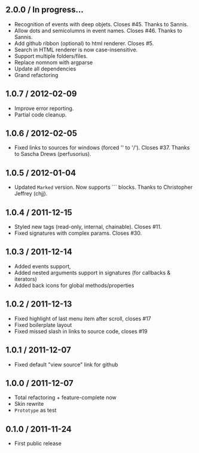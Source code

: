 2.0.0 / In progress...
----------------------

* Recognition of events with deep objets. Closes #45. Thanks to Sannis.
* Allow dots and semicolumns in event names. Closes #46. Thanks to Sannis.
* Add github ribbon (optional) to html renderer. Closes #5.
* Search in HTML renderer is now case-insensitive.
* Support multiple folders/files.
* Replace nomnom with argparse
* Update all dependencies
* Grand refactoring

1.0.7 / 2012-02-09
------------------

* Improve error reporting.
* Partial code cleanup.

1.0.6 / 2012-02-05
------------------

* Fixed links to sources for windows (forced '\' to '/'). Closes #37.
  Thanks to Sascha Drews (perfusorius).

1.0.5 / 2012-01-04
------------------

* Updated `Marked` version. Now supports ``` blocks.
  Thanks to Christopher Jeffrey (chjj).


1.0.4 / 2011-12-15
------------------

* Styled new tags (read-only, internal, chainable). Closes #11.
* Fixed signatures with complex params. Closes #30.


1.0.3 / 2011-12-14
------------------

* Added events support,
* Added nested arguments support in signatures (for callbacks & iterators)
* Added back icons for global methods/properties


1.0.2 / 2011-12-13
------------------

* Fixed highlight of last menu item after scroll, closes #17
* Fixed boilerplate layout
* Fixed missed slash in links to source code, closes #19


1.0.1 / 2011-12-07
------------------

* Fixed default "view source" link for github


1.0.0 / 2011-12-07
------------------

* Total refactoring + feature-complete now
* Skin rewrite
* `Prototype` as test


0.1.0 / 2011-11-24
------------------

* First public release
